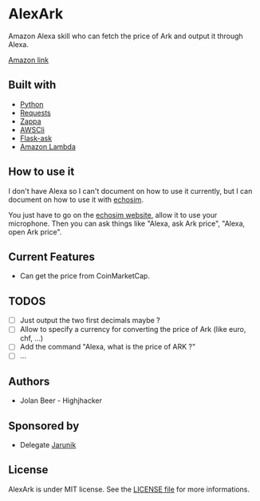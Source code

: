 # AlexArk

Amazon Alexa skill who can fetch the price of Ark and output it through Alexa.

[Amazon link](https://www.amazon.com/dp/B077LVR5PL/ref=sr_1_1?s=digital-skills&ie=UTF8&qid=1511289975&sr=1-1&keywords=ark+price)

## Built with
- [Python](https://www.python.org/)
- [Requests](http://docs.python-requests.org/en/master/)
- [Zappa](https://github.com/Miserlou/Zappa)
- [AWSCli](https://pypi.python.org/pypi/awscli)
- [Flask-ask](https://github.com/johnwheeler/flask-ask)
- [Amazon Lambda](https://aws.amazon.com/fr/lambda/details/)

## How to use it
I don't have Alexa so I can't document on how to use it currently, but I can document
on how to use it with [echosim](https://echosim.io/).

You just have to go on the [echosim website](https://echosim.io/), allow it to use
your microphone. Then you can ask things like "Alexa, ask Ark price", "Alexa, open Ark price".

## Current Features
- Can get the price from CoinMarketCap.

## TODOS
- [ ] Just output the two first decimals maybe ?
- [ ] Allow to specify a currency for converting the price of Ark (like euro, chf, ...)
- [ ] Add the command "Alexa, what is the price of ARK ?"
- [ ] ... 

## Authors

- Jolan Beer - Highjhacker

## Sponsored by

- Delegate [Jarunik](https://explorer.ark.io/address/Aasu14aTs9ipZdy1FMv7ay1Vqn3jPskA8t)

## License

AlexArk is under MIT license. See the [LICENSE file](https://github.com/Highjhacker/Alexark/blob/master/LICENSE) for more informations.

